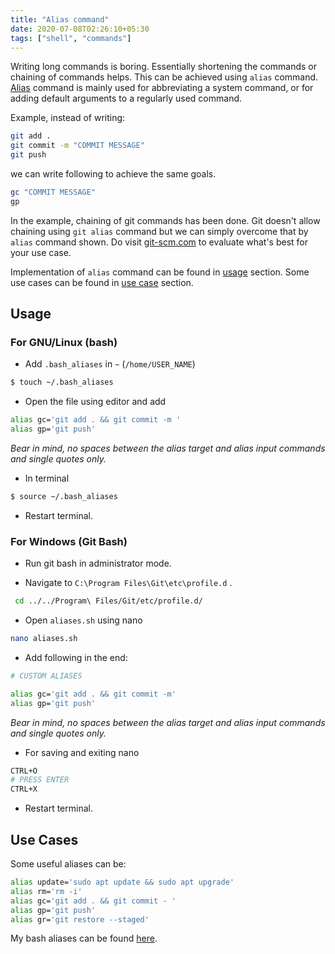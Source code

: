 ```yaml
---
title: "Alias command"
date: 2020-07-08T02:26:10+05:30
tags: ["shell", "commands"]
---
```



Writing long commands is boring. Essentially shortening the commands or chaining of commands helps. This can be achieved using `alias` command. [Alias](https://en.wikipedia.org/wiki/Alias_(command)) command is mainly used for abbreviating a system command, or for adding default arguments to a regularly used command.   
  
Example, instead of writing:

```bash
git add .  
git commit -m "COMMIT MESSAGE"
git push
```  
we can write following to achieve the same goals.
```bash
gc "COMMIT MESSAGE"  
gp  
```

In the example, chaining of git commands has been done. Git doesn't allow chaining using `git alias` command but we can simply overcome that by `alias` command shown. Do visit  [git-scm.com](https://git-scm.com/book/en/v2/Git-Basics-Git-Aliases) to evaluate what's best for your use case.
 
Implementation of `alias` command can be found in [usage](#usage) section. Some use cases can be found in [use case](#use-cases) section.

## Usage
### For GNU/Linux (bash)

- Add `.bash_aliases` in `~` (`/home/USER_NAME`) 

```bash
$ touch ~/.bash_aliases
```

- Open the file using editor and add

```bash
alias gc='git add . && git commit -m '
alias gp='git push'
```
_Bear in mind, no spaces between the alias target and alias input commands and single quotes only._

- In terminal 

```bash
$ source ~/.bash_aliases
```
- Restart terminal.


### For Windows (Git Bash)

- Run git bash in administrator mode.

- Navigate to `C:\Program Files\Git\etc\profile.d` .

```bash
 cd ../../Program\ Files/Git/etc/profile.d/
```

- Open `aliases.sh` using nano 

```bash
nano aliases.sh
```

- Add following in the end:

```bash
# CUSTOM ALIASES

alias gc='git add . && git commit -m'
alias gp='git push'
```
_Bear in mind, no spaces between the alias target and alias input commands and single quotes only._

- For saving and exiting nano

```bash
CTRL+O 
# PRESS ENTER
CTRL+X 
```
- Restart terminal.

## Use Cases

Some useful aliases can be:

```bash
alias update='sudo apt update && sudo apt upgrade'
alias rm='rm -i'
alias gc='git add . && git commit - '
alias gp='git push'
alias gr='git restore --staged'
```

My bash aliases can be found [here](https://github.com/sahilister/dotfiles/).







